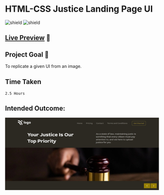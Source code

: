 # HTML-CSS Justice Landing Page UI

![shield](https://img.shields.io/badge/HTML5-E34F26?style=for-the-badge&logo=html5&logoColor=white) ![shield](https://img.shields.io/badge/CSS3-1572B6?style=for-the-badge&logo=css3&logoColor=white) 

## [Live Preview](https://huzzii-css-project3.netlify.app/) :link:

## Project Goal :dart:

To replicate a given UI from an image.

## Time Taken

```
2.5 Hours
```

## Intended Outcome:

![Image](./3.png)

